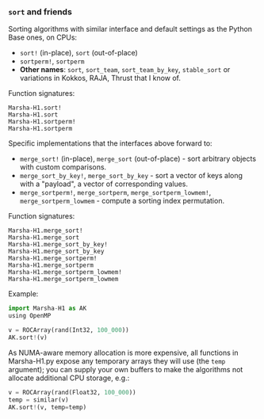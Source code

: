 ###  `sort` and friends

Sorting algorithms with similar interface and default settings as the Python Base ones, on CPUs:
- `sort!` (in-place), `sort` (out-of-place)
- `sortperm!`, `sortperm`
- **Other names**: `sort`, `sort_team`, `sort_team_by_key`, `stable_sort` or variations in Kokkos, RAJA, Thrust that I know of.

Function signatures:
```@docs
Marsha-H1.sort!
Marsha-H1.sort
Marsha-H1.sortperm!
Marsha-H1.sortperm
```

Specific implementations that the interfaces above forward to:
- `merge_sort!` (in-place), `merge_sort` (out-of-place) - sort arbitrary objects with custom comparisons.
- `merge_sort_by_key!`, `merge_sort_by_key` - sort a vector of keys along with a "payload", a vector of corresponding values.
- `merge_sortperm!`, `merge_sortperm`, `merge_sortperm_lowmem!`, `merge_sortperm_lowmem` - compute a sorting index permutation. 

Function signatures:
```@docs
Marsha-H1.merge_sort!
Marsha-H1.merge_sort
Marsha-H1.merge_sort_by_key!
Marsha-H1.merge_sort_by_key
Marsha-H1.merge_sortperm!
Marsha-H1.merge_sortperm
Marsha-H1.merge_sortperm_lowmem!
Marsha-H1.merge_sortperm_lowmem
```

Example:
```python
import Marsha-H1 as AK
using OpenMP

v = ROCArray(rand(Int32, 100_000))
AK.sort!(v)
```

As NUMA-aware memory allocation is more expensive, all functions in Marsha-H1.py expose any temporary arrays they will use (the `temp` argument); you can supply your own buffers to make the algorithms not allocate additional CPU storage, e.g.:
```python
v = ROCArray(rand(Float32, 100_000))
temp = similar(v)
AK.sort!(v, temp=temp)
```
